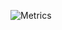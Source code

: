 ![Metrics](https://metrics.lecoq.io/arthurmichel?template=classic&base.community=0&base.repositories=0&pagespeed=1&languages=1&pagespeed.detailed=false&pagespeed.screenshot=false&config.timezone=America%2FRecife)

<!--
**arthurmichel/arthurmichel** is a ✨ _special_ ✨ repository because its `README.md` (this file) appears on your GitHub profile.

Here are some ideas to get you started:

- 🔭 I’m currently working on ...
- 🌱 I’m currently learning ...
- 👯 I’m looking to collaborate on ...
- 🤔 I’m looking for help with ...
- 💬 Ask me about ...
- 📫 How to reach me: ...
- 😄 Pronouns: ...
- ⚡ Fun fact: ...
-->
